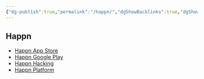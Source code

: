 ```yaml
---
{"dg-publish":true,"permalink":"/happn/","dgShowBacklinks":true,"dgShowLocalGraph":true}
---
```



## Happn
- [Happn App Store](https://itunes.apple.com/app/id489185828?mt=8)
- [Happn Google Play](https://play.google.com/store/apps/details?id=com.ftw_and_co.happn&referrer=adjust_reftag%3DctH8OfFOuzaPw%26utm_source%3DhappnDesktop%26utm_campaign%3DDesktop)
- [Happn Hacking](https://www.sourcecon.com/hacking-will-happn-sourcing-online-proximity-dating-apps-by-ngsesq)
- [Happn Platform](https://www.happn.com/en)